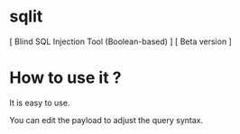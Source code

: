 # sqlit
[ Blind SQL Injection Tool (Boolean-based) ]
[ Beta version ]

# How to use it ?
It is easy to use.

You can edit the payload to adjust the query syntax.

